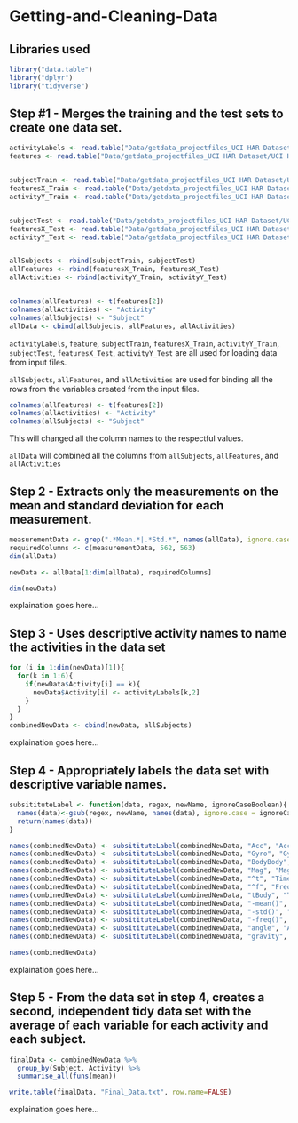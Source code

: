 # Getting-and-Cleaning-Data

## Libraries used
```r
library("data.table")
library("dplyr")
library("tidyverse")
```

## Step #1 - Merges the training and the test sets to create one data set.

```r
activityLabels <- read.table("Data/getdata_projectfiles_UCI HAR Dataset/UCI HAR Dataset/activity_labels.txt", header = FALSE)
features <- read.table("Data/getdata_projectfiles_UCI HAR Dataset/UCI HAR Dataset/features.txt")


subjectTrain <- read.table("Data/getdata_projectfiles_UCI HAR Dataset/UCI HAR Dataset/train/subject_train.txt", header = FALSE)
featuresX_Train <- read.table("Data/getdata_projectfiles_UCI HAR Dataset/UCI HAR Dataset/train/X_train.txt", header = FALSE)
activityY_Train <- read.table("Data/getdata_projectfiles_UCI HAR Dataset/UCI HAR Dataset/train/y_train.txt", header = FALSE)


subjectTest <- read.table("Data/getdata_projectfiles_UCI HAR Dataset/UCI HAR Dataset/test/subject_test.txt", header = FALSE)
featuresX_Test <- read.table("Data/getdata_projectfiles_UCI HAR Dataset/UCI HAR Dataset/test/X_test.txt", header = FALSE)
activityY_Test <- read.table("Data/getdata_projectfiles_UCI HAR Dataset/UCI HAR Dataset/test/y_test.txt", header = FALSE)


allSubjects <- rbind(subjectTrain, subjectTest)
allFeatures <- rbind(featuresX_Train, featuresX_Test)
allActivities <- rbind(activityY_Train, activityY_Test)


colnames(allFeatures) <- t(features[2])
colnames(allActivities) <- "Activity"
colnames(allSubjects) <- "Subject"
allData <- cbind(allSubjects, allFeatures, allActivities)
```
`activityLabels`, `feature`, `subjectTrain`, `featuresX_Train`, `activityY_Train`, `subjectTest`, `featuresX_Test`, `activityY_Test` are all used for loading data
from input files.

`allSubjects`, `allFeatures`, and `allActivities` are used for binding all the rows from the variables created from the input files.

```r
colnames(allFeatures) <- t(features[2])
colnames(allActivities) <- "Activity"
colnames(allSubjects) <- "Subject"
```
This will changed all the column names to the respectful values.

`allData` will combined all the columns from `allSubjects`, `allFeatures`, and `allActivities`


## Step 2 - Extracts only the measurements on the mean and standard deviation for each measurement.

```r
measurementData <- grep(".*Mean.*|.*Std.*", names(allData), ignore.case=TRUE)
requiredColumns <- c(measurementData, 562, 563)
dim(allData)

newData <- allData[1:dim(allData), requiredColumns]

dim(newData)
```
explaination goes here...


## Step 3 - Uses descriptive activity names to name the activities in the data set

```r
for (i in 1:dim(newData)[1]){
  for(k in 1:6){
    if(newData$Activity[i] == k){
      newData$Activity[i] <- activityLabels[k,2]
    }
  }
}
combinedNewData <- cbind(newData, allSubjects)
```
explaination goes here...


## Step 4 - Appropriately labels the data set with descriptive variable names.

```r
subsitituteLabel <- function(data, regex, newName, ignoreCaseBoolean){
  names(data)<-gsub(regex, newName, names(data), ignore.case = ignoreCaseBoolean)
  return(names(data))
}

names(combinedNewData) <- subsitituteLabel(combinedNewData, "Acc", "Accelerometer", FALSE)
names(combinedNewData) <- subsitituteLabel(combinedNewData, "Gyro", "Gyroscope", FALSE)
names(combinedNewData) <- subsitituteLabel(combinedNewData, "BodyBody", "Body", FALSE)
names(combinedNewData) <- subsitituteLabel(combinedNewData, "Mag", "Magnitude", FALSE)
names(combinedNewData) <- subsitituteLabel(combinedNewData, "^t", "Time", FALSE)
names(combinedNewData) <- subsitituteLabel(combinedNewData, "^f", "Frequency", FALSE)
names(combinedNewData) <- subsitituteLabel(combinedNewData, "tBody", "TimeBody", FALSE)
names(combinedNewData) <- subsitituteLabel(combinedNewData, "-mean()", "Mean", TRUE)
names(combinedNewData) <- subsitituteLabel(combinedNewData, "-std()", "STD", TRUE)
names(combinedNewData) <- subsitituteLabel(combinedNewData, "-freq()", "Frequency", TRUE)
names(combinedNewData) <- subsitituteLabel(combinedNewData, "angle", "Angle", FALSE)
names(combinedNewData) <- subsitituteLabel(combinedNewData, "gravity", "Gravity", FALSE)

names(combinedNewData)
```
explaination goes here...


## Step 5 - From the data set in step 4, creates a second, independent tidy data set with the average of each variable for each activity and each subject.

```r
finalData <- combinedNewData %>%
  group_by(Subject, Activity) %>%
  summarise_all(funs(mean))

write.table(finalData, "Final_Data.txt", row.name=FALSE)
```
explaination goes here...

